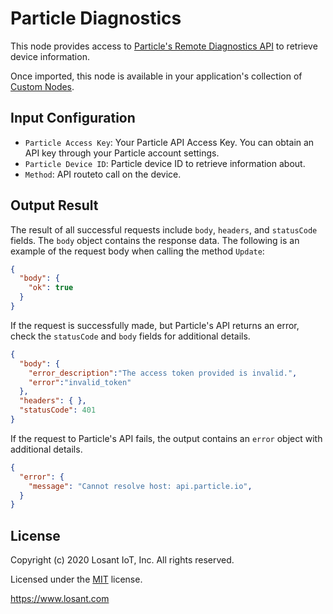 # Particle Diagnostics

This node provides access to [Particle's Remote Diagnostics API](https://docs.particle.io/reference/api/#remote-diagnostics) to retrieve device information.

Once imported, this node is available in your application's collection of [Custom Nodes](https://~exportplaceholderid-docs-url~/workflows/custom-nodes/overview/).

## Input Configuration

* `Particle Access Key`: Your Particle API Access Key. You can obtain an API key through your Particle account settings.
* `Particle Device ID`: Particle device ID to retrieve information about.
* `Method`: API routeto call on the device.

## Output Result

The result of all successful requests include `body`, `headers`, and `statusCode` fields. The `body` object contains the response data. The following is an example of the request body when calling the method `Update`:

```json
{
  "body": {
    "ok": true
  }
}
```

If the request is successfully made, but Particle's API returns an error, check the `statusCode` and `body` fields for additional details.

```json
{
  "body": {
    "error_description":"The access token provided is invalid.",
    "error":"invalid_token"
  },
  "headers": { },
  "statusCode": 401
}
```

If the request to Particle's API fails, the output contains an `error` object with additional details.

```json
{
  "error": {
    "message": "Cannot resolve host: api.particle.io",
  }
}
```

## License

Copyright (c) 2020 Losant IoT, Inc. All rights reserved.

Licensed under the [MIT](https://github.com/Losant/losant-templates/blob/master/LICENSE.txt) license.

https://www.losant.com
